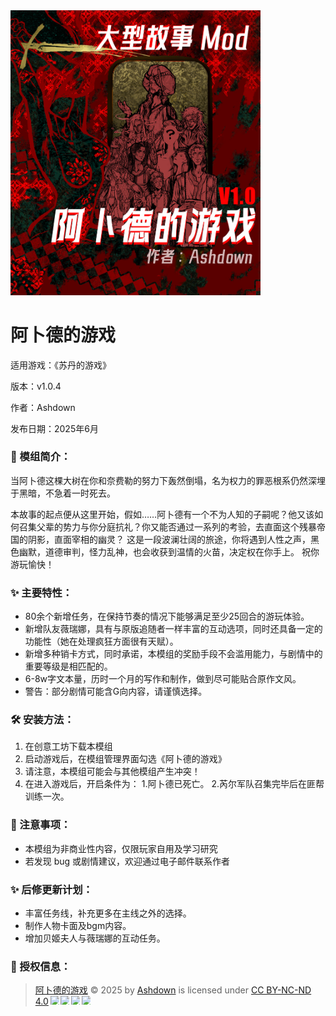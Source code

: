 <img src="assets/Preview.jpg" alt="阿卜德的游戏预览图" width="400">

# 阿卜德的游戏
适用游戏：《苏丹的游戏》

版本：v1.0.4

作者：Ashdown

发布日期：2025年6月

### 📖 模组简介：

当阿卜德这棵大树在你和奈费勒的努力下轰然倒塌，名为权力的罪恶根系仍然深埋于黑暗，不急着一时死去。

本故事的起点便从这里开始，假如……阿卜德有一个不为人知的子嗣呢？他又该如何召集父辈的势力与你分庭抗礼？你又能否通过一系列的考验，去直面这个残暴帝国的阴影，直面宰相的幽灵？
这是一段波澜壮阔的旅途，你将遇到人性之声，黑色幽默，道德审判，怪力乱神，也会收获到温情的火苗，决定权在你手上。
祝你游玩愉快！

### ✨ 主要特性：

- 80余个新增任务，在保持节奏的情况下能够满足至少25回合的游玩体验。
- 新增队友薇瑞娜，具有与原版追随者一样丰富的互动选项，同时还具备一定的功能性（她在处理疯狂方面很有天赋）。
- 新增多种销卡方式，同时承诺，本模组的奖励手段不会滥用能力，与剧情中的重要等级是相匹配的。
- 6-8w字文本量，历时一个月的写作和制作，做到尽可能贴合原作文风。
- 警告：部分剧情可能含G向内容，请谨慎选择。

### 🛠️ 安装方法：

1. 在创意工坊下载本模组
2. 启动游戏后，在模组管理界面勾选《阿卜德的游戏》
3. 请注意，本模组可能会与其他模组产生冲突！
4. 在进入游戏后，开启条件为：
	1.阿卜德已死亡。
	2.芮尔军队召集完毕后在匪帮训练一次。

### 📌 注意事项：

- 本模组为非商业性内容，仅限玩家自用及学习研究
- 若发现 bug 或剧情建议，欢迎通过电子邮件联系作者

### ✨ 后修更新计划：
- 丰富任务线，补充更多在主线之外的选择。
- 制作人物卡面及bgm内容。
- 增加贝姬夫人与薇瑞娜的互动任务。

### 📜 授权信息：

><a href="https://steamcommunity.com/sharedfiles/filedetails/?id=3497129580">阿卜德的游戏</a> © 2025 by <a href="ashdown.ren">Ashdown</a> is licensed under <a href="https://creativecommons.org/licenses/by-nc-nd/4.0/">CC BY-NC-ND 4.0</a><img src="https://mirrors.creativecommons.org/presskit/icons/cc.svg" style="max-width: 1em;max-height:1em;margin-left: .2em;"><img src="https://mirrors.creativecommons.org/presskit/icons/by.svg" style="max-width: 1em;max-height:1em;margin-left: .2em;"><img src="https://mirrors.creativecommons.org/presskit/icons/nc.svg" style="max-width: 1em;max-height:1em;margin-left: .2em;"><img src="https://mirrors.creativecommons.org/presskit/icons/nd.svg" style="max-width: 1em;max-height:1em;margin-left: .2em;">
